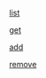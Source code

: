 [list](https://ibb.co/gvV07Ht)

[get](https://ibb.co/zX16njc)

[add](https://ibb.co/1s1vHDX)

[remove](https://ibb.co/vc3vDTj)
